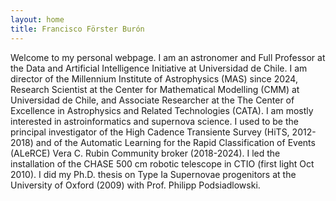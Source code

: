 ```yaml
---
layout: home
title: Francisco Förster Burón
---
```


Welcome to my personal webpage. I am an astronomer and Full Professor at the Data and Artificial Intelligence Initiative at Universidad de Chile. I am director of the Millennium Institute of Astrophysics (MAS) since 2024, Research Scientist at the Center for Mathematical Modelling (CMM) at Universidad de Chile, and Associate Researcher at the The Center of Excellence in Astrophysics and Related Technologies (CATA). I am mostly interested in astroinformatics and supernova science. I used to be the principal investigator of the High Cadence Transiente Survey (HiTS, 2012-2018) and of the Automatic Learning for the Rapid Classification of Events (ALeRCE) Vera C. Rubin Community broker (2018-2024). I led the installation of the CHASE 500 cm robotic telescope in CTIO (first light Oct 2010). I did my Ph.D. thesis on Type Ia Supernovae progenitors at the University of Oxford (2009) with Prof. Philipp Podsiadlowski.